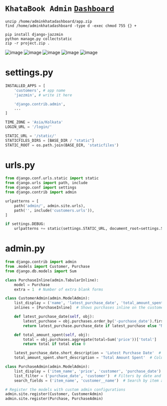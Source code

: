 # `KhataBook Admin` [`Dashboard`](https://adminkhatadashboard.pythonanywhere.com)

    unzip /home/adminkhatadashboard/app.zip
    find /home/adminkhatadashboard -type d -exec chmod 755 {} +
    
    pip install django-jazzmin
    python manage.py collectstatic
    zip -r project.zip .

![image](https://github.com/user-attachments/assets/6918584b-a8d8-4302-bad7-e72bc086ee01)
![image](https://github.com/user-attachments/assets/2428f8a6-cd50-45b9-9eee-7f40a07391e7)
![image](https://github.com/user-attachments/assets/46ae6127-bf4f-4ca6-8e06-d1460e8401d7)
![image](https://github.com/user-attachments/assets/bd90a8d9-c78d-4326-b97f-a42e10703e38)
![image](https://github.com/user-attachments/assets/e4f28df6-d67f-4411-a184-4e5ff2f493bd)

# settings.py
```py
INSTALLED_APPS = [
    'customers', # app name
    'jazzmin', # write it here

    'django.contrib.admin',
    ...
]

TIME_ZONE = 'Asia/Kolkata'
LOGIN_URL = '/login/'

STATIC_URL = '/static/'
STATICFILES_DIRS = [BASE_DIR / "static"]
STATIC_ROOT = os.path.join(BASE_DIR, 'staticfiles')
```

# urls.py
```py
from django.conf.urls.static import static
from django.urls import path, include
from django.conf import settings
from django.contrib import admin

urlpatterns = [
    path('admin/', admin.site.urls),
    path('', include('customers.urls')),
]

if settings.DEBUG:
    urlpatterns += static(settings.STATIC_URL, document_root=settings.STATIC_ROOT)
```

# admin.py
```py
from django.contrib import admin
from .models import Customer, Purchase
from django.db.models import Sum

class PurchaseInline(admin.TabularInline):
    model = Purchase
    extra = 1  # Number of extra blank forms

class CustomerAdmin(admin.ModelAdmin):
    list_display = ('name', 'latest_purchase_date', 'total_amount_spent')  # Display total amount spent
    inlines = [PurchaseInline]  # Shows purchases inline on the customer page

    def latest_purchase_date(self, obj):
        latest_purchase = obj.purchases.order_by('-purchase_date').first()  # Get the latest purchase by date
        return latest_purchase.purchase_date if latest_purchase else "No purchases"

    def total_amount_spent(self, obj):
        total = obj.purchases.aggregate(total=Sum('price'))['total']
        return total if total else 0

    latest_purchase_date.short_description = 'Latest Purchase Date'  # Column name in the admin interface
    total_amount_spent.short_description = 'Total Amount Spent'  # Column name for total amount

class PurchaseAdmin(admin.ModelAdmin):
    list_display = ('item_name', 'price', 'customer', 'purchase_date')
    list_filter = ('purchase_date', 'customer')  # Filters by date and customer
    search_fields = ('item_name', 'customer__name')  # Search by item and customer name

# Register the models with custom admin configurations
admin.site.register(Customer, CustomerAdmin)
admin.site.register(Purchase, PurchaseAdmin)
```

